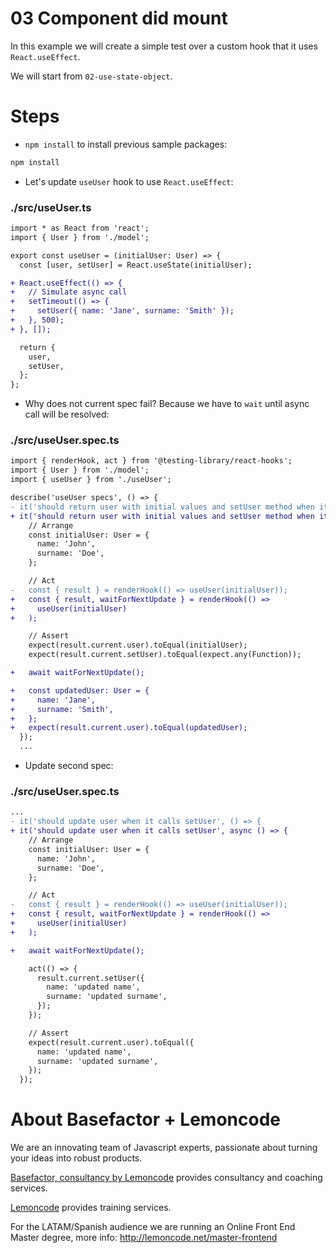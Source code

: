 # 03 Component did mount

In this example we will create a simple test over a custom hook that it uses `React.useEffect`.

We will start from `02-use-state-object`.

# Steps

- `npm install` to install previous sample packages:

```bash
npm install
```

- Let's update `useUser` hook to use `React.useEffect`:

### ./src/useUser.ts

```diff
import * as React from 'react';
import { User } from './model';

export const useUser = (initialUser: User) => {
  const [user, setUser] = React.useState(initialUser);

+ React.useEffect(() => {
+   // Simulate async call
+   setTimeout(() => {
+     setUser({ name: 'Jane', surname: 'Smith' });
+   }, 500);
+ }, []);

  return {
    user,
    setUser,
  };
};

```

- Why does not current spec fail? Because we have to `wait` until async call will be resolved:

### ./src/useUser.spec.ts

```diff
import { renderHook, act } from '@testing-library/react-hooks';
import { User } from './model';
import { useUser } from './useUser';

describe('useUser specs', () => {
- it('should return user with initial values and setUser method when it calls it', () => {
+ it('should return user with initial values and setUser method when it calls it', async () => {
    // Arrange
    const initialUser: User = {
      name: 'John',
      surname: 'Doe',
    };

    // Act
-   const { result } = renderHook(() => useUser(initialUser));
+   const { result, waitForNextUpdate } = renderHook(() =>
+     useUser(initialUser)
+   );

    // Assert
    expect(result.current.user).toEqual(initialUser);
    expect(result.current.setUser).toEqual(expect.any(Function));

+   await waitForNextUpdate();

+   const updatedUser: User = {
+     name: 'Jane',
+     surname: 'Smith',
+   };
+   expect(result.current.user).toEqual(updatedUser);
  });
  ...

```

- Update second spec:

### ./src/useUser.spec.ts

```diff
...
- it('should update user when it calls setUser', () => {
+ it('should update user when it calls setUser', async () => {
    // Arrange
    const initialUser: User = {
      name: 'John',
      surname: 'Doe',
    };

    // Act
-   const { result } = renderHook(() => useUser(initialUser));
+   const { result, waitForNextUpdate } = renderHook(() =>
+     useUser(initialUser)
+   );

+   await waitForNextUpdate();

    act(() => {
      result.current.setUser({
        name: 'updated name',
        surname: 'updated surname',
      });
    });

    // Assert
    expect(result.current.user).toEqual({
      name: 'updated name',
      surname: 'updated surname',
    });
  });
```

# About Basefactor + Lemoncode

We are an innovating team of Javascript experts, passionate about turning your ideas into robust products.

[Basefactor, consultancy by Lemoncode](http://www.basefactor.com) provides consultancy and coaching services.

[Lemoncode](http://lemoncode.net/services/en/#en-home) provides training services.

For the LATAM/Spanish audience we are running an Online Front End Master degree, more info: http://lemoncode.net/master-frontend
